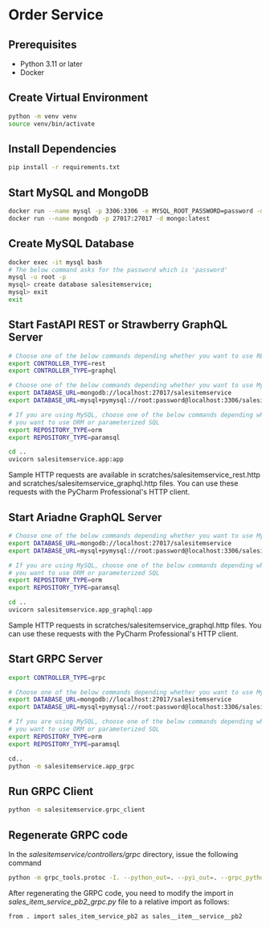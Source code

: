 # Order Service

## Prerequisites

- Python 3.11 or later
- Docker

## Create Virtual Environment

```bash
python -m venv venv
source venv/bin/activate
```

## Install Dependencies

```bash
pip install -r requirements.txt
```

## Start MySQL and MongoDB

```bash
docker run --name mysql -p 3306:3306 -e MYSQL_ROOT_PASSWORD=password -d mysql:latest
docker run --name mongodb -p 27017:27017 -d mongo:latest
```

## Create MySQL Database
```bash
docker exec -it mysql bash
# The below command asks for the password which is 'password'
mysql -u root -p
mysql> create database salesitemservice;
mysql> exit
exit
```

## Start FastAPI REST or Strawberry GraphQL Server

```bash
# Choose one of the below commands depending whether you want to use REST or GraphQL
export CONTROLLER_TYPE=rest
export CONTROLLER_TYPE=graphql

# Choose one of the below commands depending whether you want to use MySQL or MongoDB
export DATABASE_URL=mongodb://localhost:27017/salesitemservice
export DATABASE_URL=mysql+pymysql://root:password@localhost:3306/salesitemservice

# If you are using MySQL, choose one of the below commands depending whether 
# you want to use ORM or parameterized SQL
export REPOSITORY_TYPE=orm
export REPOSITORY_TYPE=paramsql

cd ..
uvicorn salesitemservice.app:app
```

Sample HTTP requests are available in scratches/salesitemservice_rest.http and 
scratches/salesitemservice_graphql.http files.
You can use these requests with the PyCharm Professional's HTTP client.

## Start Ariadne GraphQL Server

```bash
# Choose one of the below commands depending whether you want to use MySQL or MongoDB
export DATABASE_URL=mongodb://localhost:27017/salesitemservice
export DATABASE_URL=mysql+pymysql://root:password@localhost:3306/salesitemservice

# If you are using MySQL, choose one of the below commands depending whether 
# you want to use ORM or parameterized SQL
export REPOSITORY_TYPE=orm
export REPOSITORY_TYPE=paramsql

cd ..
uvicorn salesitemservice.app_graphql:app
```

Sample HTTP requests in
scratches/salesitemservice_graphql.http files.
You can use these requests with the PyCharm Professional's HTTP client.

## Start GRPC Server

```bash
export CONTROLLER_TYPE=grpc

# Choose one of the below commands depending whether you want to use MySQL or MongoDB
export DATABASE_URL=mongodb://localhost:27017/salesitemservice
export DATABASE_URL=mysql+pymysql://root:password@localhost:3306/salesitemservice

# If you are using MySQL, choose one of the below commands depending whether 
# you want to use ORM or parameterized SQL
export REPOSITORY_TYPE=orm
export REPOSITORY_TYPE=paramsql

cd..
python -m salesitemservice.app_grpc
```

## Run GRPC Client

```bash
python -m salesitemservice.grpc_client
```

## Regenerate GRPC code
In the *salesitemservice/controllers/grpc* directory, issue the following command

```bash
python -m grpc_tools.protoc -I. --python_out=. --pyi_out=. --grpc_python_out=. sales_item_service.proto
```

After regenerating the GRPC code, you need to modify the import in
*sales_item_service_pb2_grpc.py* file to a relative import as follows:

```
from . import sales_item_service_pb2 as sales__item__service__pb2
```
